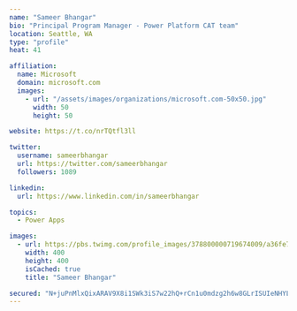 ```yaml
---
name: "Sameer Bhangar"
bio: "Principal Program Manager - Power Platform CAT team"
location: Seattle, WA
type: "profile"
heat: 41

affiliation:
  name: Microsoft
  domain: microsoft.com
  images:
    - url: "/assets/images/organizations/microsoft.com-50x50.jpg"
      width: 50
      height: 50

website: https://t.co/nrTQtfl3ll

twitter:
  username: sameerbhangar
  url: https://twitter.com/sameerbhangar
  followers: 1089

linkedin:
  url: https://www.linkedin.com/in/sameerbhangar

topics:
  - Power Apps

images:
  - url: https://pbs.twimg.com/profile_images/378800000719674009/a36fe7ddfab1778b76e5793772e43798_400x400.jpeg
    width: 400
    height: 400
    isCached: true
    title: "Sameer Bhangar"

secured: "N+juPnMlxQixARAV9X8i1SWk3iS7w22hQ+rCn1u0mdzg2h6w8GLrISUIeNHYLKeQqTBcnD2Q+POl9NQY6YXn557fj2SwFM2CuF+wcP4qa/MM91D8k7Am8meAhjdNRuGnwVXlNWm0PaLpkE5dz105gVmBmpS63zbJgnBeMFrnyn7GV8guYsRwvxHmqDAWQzq1TsALcecjCb7sAeEGQ8r/uAN+b8u0Hna3L0uZl0wwcSX2jKuaLnVgHjwwA3XBM3AY5DBBmheFjHHtJUOxIIXh3hbD+JBlhW7bXQyFCLdC+vqMsctDy9n9YCQjUdTy0bfsr3T9rdTKwFureW8tW2EIJlIJZS0M6aXbsxk7VAW1FK4sGDIHrEqoA8RSoGzXuJsXTwOBKmVqk+nsHryBa+UYxo+Huyr7uUm5E7UzOAJLfuo=;xH6Cpyh33KJgxZt/tmzCEA=="
---
```


